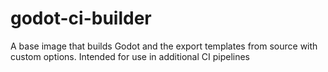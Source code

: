 # godot-ci-builder
A base image that builds Godot and the export templates from source with custom options. Intended for use in additional CI pipelines
